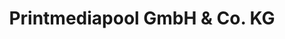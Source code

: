 ---
title: "Printmediapool GmbH & Co. KG"
url: /dresden/printmediapool-gmbh-und-co-kg/
shop: Kopieren
---